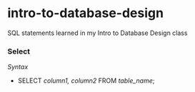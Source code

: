 # intro-to-database-design
SQL statements learned in my Intro to Database Design class

### Select
*Syntax*
- SELECT *column1, column2* FROM *table_name*;

